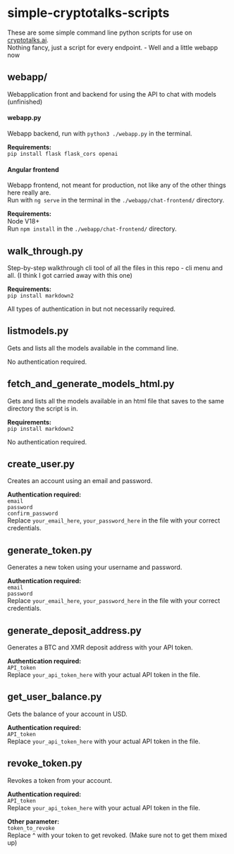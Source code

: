 # simple-cryptotalks-scripts
These are some simple command line python scripts for use on [cryptotalks.ai](https://cryptotalks.ai/).  
Nothing fancy, just a script for every endpoint. - Well and a little webapp now  

## webapp/
Webapplication front and backend for using the API to chat with models (unfinished)

#### webapp.py
Webapp backend, run with `python3 ./webapp.py` in the terminal.  

**Requirements:**  
`pip install flask flask_cors openai`

#### Angular frontend
Webapp frontend, not meant for production, not like any of the other things here really are.  
Run with `ng serve` in the terminal in the `./webapp/chat-frontend/` directory.  

**Requirements:**  
Node V18+  
Run `npm install` in the `./webapp/chat-frontend/` directory.

## walk_through.py
Step-by-step walkthrough cli tool of all the files in this repo - cli menu and all. (I think I got carried away with this one)  

**Requirements:**  
`pip install markdown2`  

All types of authentication in but not necessarily required.  

## listmodels.py
Gets and lists all the models available in the command line.

No authentication required.

## fetch_and_generate_models_html.py
Gets and lists all the models available in an html file that saves to the same directory the script is in.

**Requirements:**  
`pip install markdown2`  

No authentication required.

## create_user.py
Creates an account using an email and password.

**Authentication required:**  
`email`  
`password`  
`confirm_password`  
Replace `your_email_here`, `your_password_here` in the file with your correct credentials.  

## generate_token.py
Generates a new token using your username and password.  

**Authentication required:**  
`email`  
`password`  
Replace `your_email_here`, `your_password_here` in the file with your correct credentials.  

## generate_deposit_address.py
Generates a BTC and XMR deposit address with your API token.

**Authentication required:**  
`API_token`  
Replace `your_api_token_here` with your actual API token in the file.

## get_user_balance.py
Gets the balance of your account in USD.

**Authentication required:**  
`API_token`  
Replace `your_api_token_here` with your actual API token in the file.

## revoke_token.py
Revokes a token from your account.

**Authentication required:**  
`API_token`  
Replace `your_api_token_here` with your actual API token in the file.

**Other parameter:**  
`token_to_revoke`  
Replace ^ with your token to get revoked. (Make sure not to get them mixed up)
